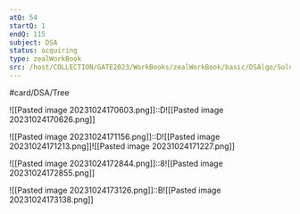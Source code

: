 ```yaml
---
atQ: 54
startQ: 1
endQ: 115
subject: DSA
status: acquiring
type: zealWorkBook
src: /host/COLLECTION/GATE2023/WorkBooks/zealWorkBook/basic/DSAlgo/Solutions Topic wise/Data Structure II (Tree & Graphs) Basic Solution.pdf
---
```

#card/DSA/Tree

![[Pasted image 20231024170603.png]]::D![[Pasted image 20231024170626.png]] <!--SR:!2023-11-14,12,270-->

![[Pasted image 20231024171156.png]]::D![[Pasted image 20231024171213.png]]![[Pasted image 20231024171227.png]] <!--SR:!2023-11-17,15,290-->


![[Pasted image 20231024172844.png]]::8![[Pasted image 20231024172855.png]] <!--SR:!2023-11-12,5,250-->

![[Pasted image 20231024173126.png]]::B![[Pasted image 20231024173138.png]] <!--SR:!2023-12-14,33,290-->

